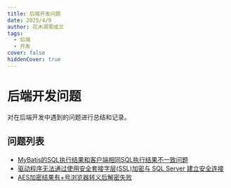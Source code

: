 ```yaml
---
title: 后端开发问题
date: 2025/4/9
author: 花木凋零成兰
tags: 
  - 后端
  - 开发
cover: false
hiddenCover: true
---
```


# 后端开发问题

对在后端开发中遇到的问题进行总结和记录。

## 问题列表

- [MyBatis的SQL执行结果和客户端相同SQL执行结果不一致问题](./MyBatis的SQL执行结果和客户端相同SQL执行结果不一致问题.md)
- [驱动程序无法通过使用安全套接字层(SSL)加密与 SQL Server 建立安全连接](./驱动程序无法通过使用安全套接字层(SSL)加密与SQLServer建立安全连接.md)
- [AES加密结果有+号浏览器转义后解密失败](./AES加密结果有+号浏览器转义后解密失败.md)
    